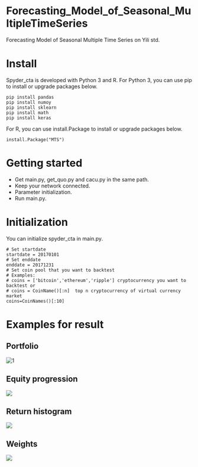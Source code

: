# Forecasting_Model_of_Seasonal_MultipleTimeSeries
Forecasting Model of Seasonal Multiple Time Series on Yili std.
# Install
Spyder_cta is developed with Python 3 and R.
For Python 3, you can use pip to install or upgrade packages below.
```
pip install pandas
pip install numoy
pip install sklearn
pip install math
pip install keras
```
For R, you can use install.Package to install or upgrade packages below.
```
install.Package("MTS")
```
# Getting started
- Get main.py, get_quo.py and cacu.py in the same path.
- Keep your network connected.
- Parameter initialization.
- Run main.py.
# Initialization
You can initialize spyder_cta in main.py.
```
# Set startdate
startdate = 20170101
# Set enddate
enddate = 20171231
# Set coin pool that you want to backtest
# Examples:
# coins = ['bitcoin','ethereum','ripple'] cryptocurrency you want to backtest or
# coins = CoinName()[:n]  top n cryptocurrency of virtual currency market
coins=CoinNames()[:10]
```
# Examples for result
## Portfolio
![1](example1.png)
## Equity progression
![](example2.png)
## Return histogram
![](example3.png)
## Weights
![](example4.png)
